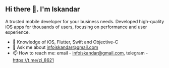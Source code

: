 ## Hi there 👋. I'm Iskandar


A trusted mobile developer for your business needs.
Developed high-quality iOS apps for thousands of users, focusing on performance and user experience.

- 🌱 Knowledge of iOS, Flutter, Swift and Objective-C 
- 💬 Ask me about infoiskandar@gmail.com
- 📫 How to reach me: email - infoiskandar@gmail.com, telegram - https://t.me/zi_8621

